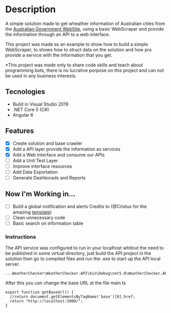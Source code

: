 # Description
A simple solution made to get wheather information of Australian cities from the [Australian Government WebSite.](http://www.bom.gov.au/australia/index.shtml) using a basic WebScraper and provide the information through an API to a web interface.

This project was made as an example to show how to build a simple WebScraper, to shows how to struct data on the solution and how pro provide a service with the information that you get.

*This project was made only to share code skills and teach about programming bots, there is no lucrative porpose on this project and can not be used in any business interests.

## Tecnologies
- Build in Visual Studio 2019
- .NET Core 5 (C#)
- Angular 6

## Features
* [X] Create solution and base crawler
* [X] Add a API layer provide the information as services
* [X] Add a Web Interface and consume our APIs
* [ ] Add a Unit Test Layer
* [ ] Improve interface resources
* [ ] Add Data Exportation
* [ ] Generate Dashborads and Reports

## Now I'm Working in...
* [ ] Build a global notification and alerts Credits to \(@Cristux for the amazing [template](https://stackblitz.com/edit/angular-notification-service)\)
* [ ] Clean unnecessary code
* [ ] Basic search on information table

### Instructions
The API service was configured to run in your localhost whitout the need to be published in some virtual directory, just build the API project in the solution then go to compiled files and run the .exe to start up the API local server.
```
...WeatherChecker\WeatherChecker.API\bin\Debug\net5.0\WeatherChecker.API.exe
```
After this you can change the base URL at the file main.ts
```
export function getBaseUrl() {
  //return document.getElementsByTagName('base')[0].href;
  return "http://localhost:5000/";
}
```
